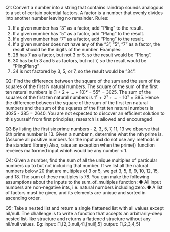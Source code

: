 Q1: Convert a number into a string that contains raindrop sounds analogous to a set of
certain potential factors. A factor is a number that evenly divides into another number
leaving no remainder.
Rules:
1. If a given number has “3” as a factor, add “Pling” to the result.
2. If a given number has “5” as a factor, add “Plang” to the result.
3. If a given number has “7” as a factor, add “Plong” to the result.
4. If a given number does not have any of the “3”, “5”, “7” as a factor, the result
should be the digits of the number.
Examples:
1. 28 has 7 as a factor, but not 3 or 5, so the result would be “Plong”.
2. 30 has both 3 and 5 as factors, but not 7, so the result would be “PlingPlang”
3. 34 is not factored by 3, 5, or 7, so the result would be ”34”.

Q2: Find the difference between the square of the sum and the sum of the squares of the
first N natural numbers.
The square of the sum of the first ten natural numbers is (1 + 2 + ... + 10)² = 55² = 3025.
The sum of the squares of the first ten natural numbers is 1² + 2² + ... + 10² = 385.
Hence the difference between the square of the sum of the first ten natural numbers and
the sum of the squares of the first ten natural numbers is 3025 - 385 = 2640.
You are not expected to discover an efficient solution to this yourself from first principles;
research is allowed and encouraged

Q3:By listing the first six prime numbers - 2, 3, 5, 7, 11, 13 we observe that 6th prime
number is 13.
Given a number n, determine what the nth prime is. (Assume all positive numbers for the
input and do not use any methods in the standard library)
Also, raise an exception when the prime() function receives malformed input which
would be any number < 1.

Q4: Given a number, find the sum of all the unique multiples of particular numbers up to but
not including that number.
If we list all the natural numbers below 20 that are multiples of 3 or 5, we get 3, 5, 6, 9,
10, 12, 15, and 18.
The sum of these multiples is 78.
You can make the following assumptions about the inputs to the sum_of_multiples
function:
● All input numbers are non-negative ints, i.e. natural numbers including zero.
● A list of factors must be given, and its elements are unique and sorted in
ascending order.

Q5: Take a nested list and return a single flattened list with all values except nil/null.
The challenge is to write a function that accepts an arbitrarily-deep nested list-like
structure and returns a flattened structure without any nil/null values.
Eg:
input: [1,[2,3,null,4],[null],5]
output: [1,2,3,4,5]
